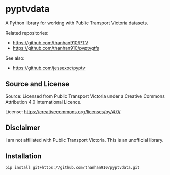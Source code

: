 # pyptvdata
A Python library for working with Public Transport Victoria datasets.

Related repositories:
- https://github.com/thanhan910/PTV
- https://github.com/thanhan910/pyptvgtfs

See also:
- https://github.com/jessexoc/pyptv

## Source and License

Source: Licensed from Public Transport Victoria under a Creative Commons Attribution 4.0 International Licence.

License: https://creativecommons.org/licenses/by/4.0/

## Disclaimer

I am not affiliated with Public Transport Victoria. This is an unofficial library.

## Installation
```bash
pip install git+https://github.com/thanhan910/pyptvdata.git
```